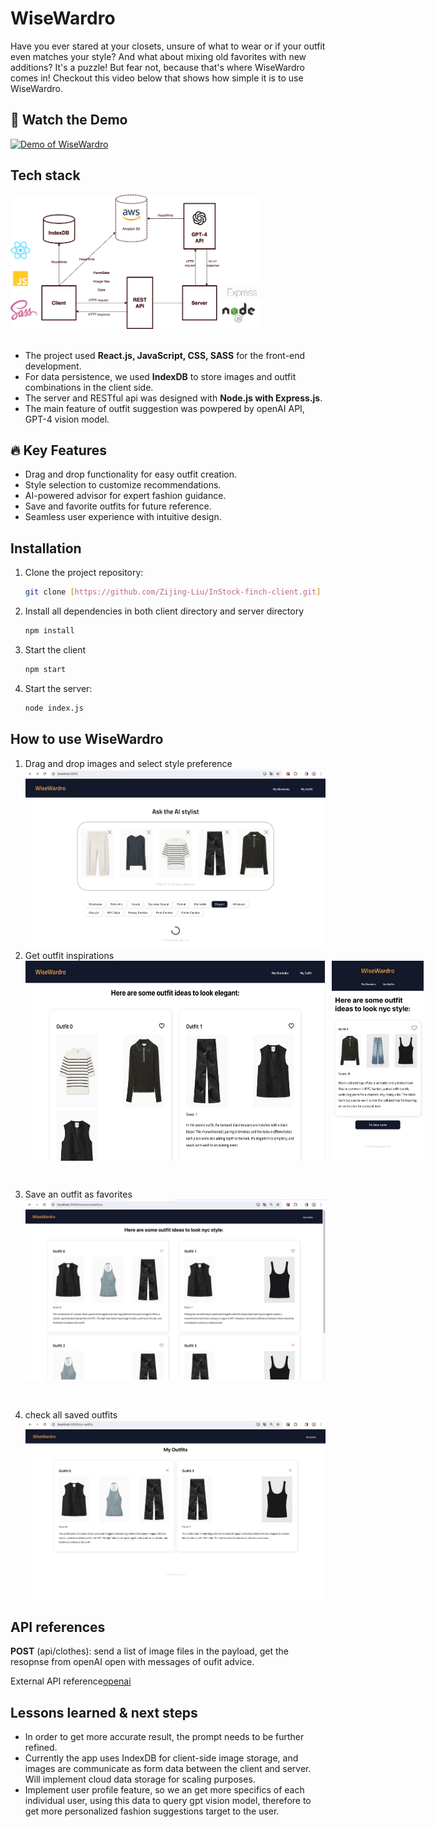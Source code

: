 # WiseWardro

Have you ever stared at your closets, unsure of what to wear or if your outfit even matches your style? And what about mixing old favorites with new additions? It's a puzzle! But fear not, because that's where WiseWardro comes in! Checkout this video below that shows how simple it is to use WiseWardro.

## 🎥 Watch the Demo

<div align=”center” >
     <a href="https://www.youtube.com/watch?v=rqq_e4WpxgU">
       <img src="https://img.youtube.com/vi/pKMiv-bPQ00/0.jpg" alt="Demo of WiseWardro" width="640" height="auto" />
     </a>
</div>

## Tech stack

<div align=”center”>
<img  src="./readme_assets/WiseWardro_architect_bk.png" alt="Project Architecture and Tech Stack" width="400" height="auto"/>
</div>
<br>

- The project used **React.js, JavaScript, CSS, SASS** for the front-end development.
- For data persistence, we used **IndexDB** to store images and outfit combinations in the client side.
- The server and RESTful api was designed with **Node.js with Express.js**.
- The main feature of outfit suggestion was powpered by openAI API, GPT-4 vision model.

## 🔥 Key Features

- Drag and drop functionality for easy outfit creation.
- Style selection to customize recommendations.
- AI-powered advisor for expert fashion guidance.
- Save and favorite outfits for future reference.
- Seamless user experience with intuitive design.

## Installation

1. Clone the project repository:

   ```bash
   git clone [https://github.com/Zijing-Liu/InStock-finch-client.git]
   ```

2. Install all dependencies in both client directory and server directory

   ```bash
   npm install
   ```

3. Start the client

   ```bash
   npm start
   ```

4. Start the server:
   ```bash
   node index.js
   ```

## How to use WiseWardro

1. Drag and drop images and select style preference
   ![upload images](./readme_assets/upload_images.png)
   <br>
2. Get outfit inspirations
   <div style="display: flex; justify-content: space-between">
     <img  src="./readme_assets/recommendations.png" alt="get outfit ideas desktop view" height="320px" width="auto" style="margin-right: 10px;" />
     <img src="./readme_assets/recommendations_mobile.png" alt="get outfit ideas mobile view" height="320px"  width="auto" />
   </div>
<br>

3. Save an outfit as favorites
   ![save or remove an outfit](./readme_assets/fav_unfav_outfits.png)

<br>

4. check all saved outfits
   <br>
   ![my favorite outfits](./readme_assets/my-outfits.png)

## API references

**POST** (api/clothes): send a list of image files in the payload, get the resopnse from openAI open with messages of oufit advice.

External API reference[openai](https://platform.openai.com/docs/guides/vision)

## Lessons learned & next steps

- In order to get more accurate result, the prompt needs to be further refined.
- Currently the app uses IndexDB for client-side image storage, and images are communicate as form data between the client and server. Will implement cloud data storage for scaling purposes.
- Implement user profile feature, so we an get more specifics of each individual user, using this data to query gpt vision model, therefore to get more personalized fashion suggestions target to the user.
